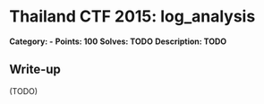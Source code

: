 # Thailand CTF 2015: log_analysis

**Category: -**
**Points: 100**
**Solves: TODO**
**Description: TODO**

## Write-up

(TODO)